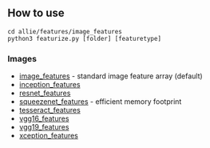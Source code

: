 ## How to use

```
cd allie/features/image_features
python3 featurize.py [folder] [featuretype]
```

### Images 
* [image_features](https://github.com/jim-schwoebel/allie/blob/master/features/image_features/image_features.py) - standard image feature array (default)
* [inception_features](https://github.com/jim-schwoebel/allie/blob/master/features/image_features/inception_features.py)
* [resnet_features](https://github.com/jim-schwoebel/allie/blob/master/features/image_features/resnet_features.py)
* [squeezenet_features](https://github.com/rcmalli/keras-squeezenet) - efficient memory footprint
* [tesseract_features](https://github.com/jim-schwoebel/allie/blob/master/features/image_features/tesseract_features.py)
* [vgg16_features](https://github.com/jim-schwoebel/allie/blob/master/features/image_features/vgg16_features.py) 
* [vgg19_features](https://github.com/jim-schwoebel/allie/blob/master/features/image_features/vgg19_features.py) 
* [xception_features](https://github.com/jim-schwoebel/allie/blob/master/features/image_features/xception_features.py) 

